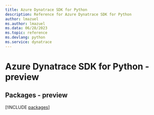 ```yaml
---
title: Azure Dynatrace SDK for Python
description: Reference for Azure Dynatrace SDK for Python
author: lmazuel
ms.author: lmazuel
ms.data: 06/28/2023
ms.topic: reference
ms.devlang: python
ms.service: dynatrace
---
```

# Azure Dynatrace SDK for Python - preview
## Packages - preview
[!INCLUDE [packages](dynatrace-index.md)]